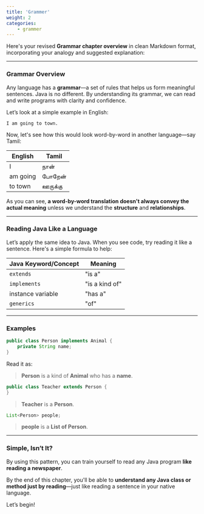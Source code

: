 ```yaml
---
title: 'Grammer'
weight: 2
categories:
    - grammer
---
```


Here's your revised **Grammar chapter overview** in clean Markdown format, incorporating your analogy and suggested explanation:

---

### Grammar Overview

Any language has a **grammar**—a set of rules that helps us form meaningful sentences. Java is no different. By understanding its grammar, we can read and write programs with clarity and confidence.

Let’s look at a simple example in English:

```
I am going to town.
```

Now, let's see how this would look word-by-word in another language—say Tamil:

| English  | Tamil   |
| -------- | ------- |
| I        | நான்    |
| am going | போறேன்  |
| to town  | ஊருக்கு |

As you can see, **a word-by-word translation doesn't always convey the actual meaning** unless we understand the **structure** and **relationships**.

---

### Reading Java Like a Language

Let’s apply the same idea to Java. When you see code, try reading it like a sentence. Here's a simple formula to help:

| Java Keyword/Concept | Meaning        |
| -------------------- | -------------- |
| `extends`            | "is a"         |
| `implements`         | "is a kind of" |
| instance variable    | "has a"        |
| `generics`           | "of"           |

---

### Examples

```java
public class Person implements Animal {
    private String name;
}
```

Read it as:

> **Person** is a kind of **Animal** who has a **name**.

```java
public class Teacher extends Person {
}
```

> **Teacher** is a **Person**.

```java
List<Person> people;
```

> **people** is a **List of Person**.

---

### Simple, Isn’t It?

By using this pattern, you can train yourself to read any Java program **like reading a newspaper**.

By the end of this chapter, you'll be able to **understand any Java class or method just by reading**—just like reading a sentence in your native language.

Let’s begin!
